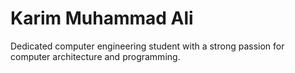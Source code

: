 # Karim Muhammad Ali

Dedicated computer engineering student with a strong passion for computer architecture and programming.
